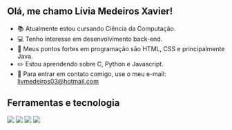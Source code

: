 ## Olá, me chamo Lívia Medeiros Xavier!

- 📚 Atualmente estou cursando Ciência da Computação.
- 💻 Tenho interesse em desenvolvimento back-end.
- 🧠 Meus pontos fortes em programação são HTML, CSS e principalmente Java.
- ✏️ Estou aprendendo sobre C, Python e Javascript.
- 📧 Para entrar em contato comigo, use o meu e-mail: livmedeiros03@hotmail.com

## Ferramentas e tecnologia

<img src="https://cdn.jsdelivr.net/gh/devicons/devicon@latest/icons/java/java-original-wordmark.svg" />
          
<img src="https://cdn.jsdelivr.net/gh/devicons/devicon@latest/icons/html5/html5-original-wordmark.svg" />
          
<img src="https://cdn.jsdelivr.net/gh/devicons/devicon@latest/icons/css3/css3-original-wordmark.svg" />
          
<img src="https://cdn.jsdelivr.net/gh/devicons/devicon@latest/icons/git/git-original-wordmark.svg" />
          
